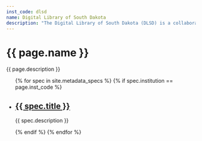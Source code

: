 ```yaml
---
inst_code: dlsd
name: Digital Library of South Dakota
description: "The Digital Library of South Dakota (DLSD) is a collaboration of the libraries of the six Board of Regents colleges and universities as well as partners in the state of South Dakota."
---
```


<h1>{{ page.name }}</h1>

{{ page.description }}

<ul>
    {% for spec in site.metadata_specs %}
        {% if spec.institution == page.inst_code %}
            <li>
                <h2><a href="{{ spec.url}}">{{ spec.title }}</a></h2>
                <p>{{ spec.description }}</p>
            </li>
        {% endif %}
    {% endfor %}
</ul>